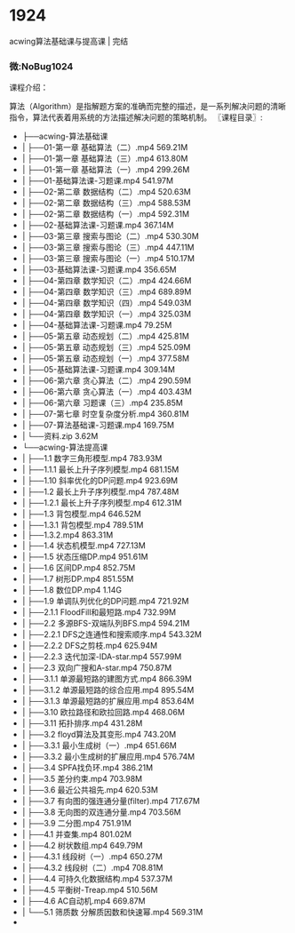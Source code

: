 # 1924
acwing算法基础课与提高课 | 完结
### 微:NoBug1024 


课程介绍：

算法（Algorithm）是指解题方案的准确而完整的描述，是一系列解决问题的清晰指令，算法代表着用系统的方法描述解决问题的策略机制。
〖课程目录〗:

- ├──acwing-算法基础课  
- |   ├──01-第一章 基础算法（二）.mp4  569.21M
- |   ├──01-第一章 基础算法（三）.mp4  613.80M
- |   ├──01-第一章 基础算法（一）.mp4  299.26M
- |   ├──01-基础算法课-习题课.mp4  541.97M
- |   ├──02-第二章 数据结构（二）.mp4  520.63M
- |   ├──02-第二章 数据结构（三）.mp4  588.53M
- |   ├──02-第二章 数据结构（一）.mp4  592.31M
- |   ├──02-基础算法课-习题课.mp4  367.14M
- |   ├──03-第三章 搜索与图论（二）.mp4  530.30M
- |   ├──03-第三章 搜索与图论（三）.mp4  447.11M
- |   ├──03-第三章 搜索与图论（一）.mp4  510.17M
- |   ├──03-基础算法课-习题课.mp4  356.65M
- |   ├──04-第四章 数学知识（二）.mp4  424.66M
- |   ├──04-第四章 数学知识（三）.mp4  689.89M
- |   ├──04-第四章 数学知识（四）.mp4  549.03M
- |   ├──04-第四章 数学知识（一）.mp4  325.03M
- |   ├──04-基础算法课-习题课.mp4  79.25M
- |   ├──05-第五章 动态规划（二）.mp4  425.81M
- |   ├──05-第五章 动态规划（三）.mp4  525.09M
- |   ├──05-第五章 动态规划（一）.mp4  377.58M
- |   ├──05-基础算法课-习题课.mp4  309.14M
- |   ├──06-第六章 贪心算法（二）.mp4  290.59M
- |   ├──06-第六章 贪心算法（一）.mp4  403.43M
- |   ├──06-第六章 习题课（三）.mp4  235.85M
- |   ├──07-第七章 时空复杂度分析.mp4  360.81M
- |   ├──07-算法基础课-习题课.mp4  169.75M
- |   └──资料.zip  3.62M
- └──acwing-算法提高课  
- |   ├──1.1 数字三角形模型.mp4  783.93M
- |   ├──1.1.1 最长上升子序列模型.mp4  681.15M
- |   ├──1.10 斜率优化的DP问题.mp4  923.69M
- |   ├──1.2 最长上升子序列模型.mp4  787.48M
- |   ├──1.2.1 最长上升子序列模型.mp4  612.31M
- |   ├──1.3 背包模型.mp4  646.52M
- |   ├──1.3.1 背包模型.mp4  789.51M
- |   ├──1.3.2.mp4  863.31M
- |   ├──1.4 状态机模型.mp4  727.13M
- |   ├──1.5 状态压缩DP.mp4  951.61M
- |   ├──1.6 区间DP.mp4  852.75M
- |   ├──1.7 树形DP.mp4  851.55M
- |   ├──1.8 数位DP.mp4  1.14G
- |   ├──1.9 单调队列优化的DP问题.mp4  721.92M
- |   ├──2.1.1 FloodFill和最短路.mp4  732.99M
- |   ├──2.2 多源BFS-双端队列BFS.mp4  594.21M
- |   ├──2.2.1 DFS之连通性和搜索顺序.mp4  543.32M
- |   ├──2.2.2 DFS之剪枝.mp4  625.94M
- |   ├──2.2.3 迭代加深-IDA-star.mp4  557.99M
- |   ├──2.3 双向广搜和A-star.mp4  750.87M
- |   ├──3.1.1 单源最短路的建图方式.mp4  866.39M
- |   ├──3.1.2 单源最短路的综合应用.mp4  895.54M
- |   ├──3.1.3 单源最短路的扩展应用.mp4  853.64M
- |   ├──3.10 欧拉路径和欧拉回路.mp4  468.06M
- |   ├──3.11 拓扑排序.mp4  431.28M
- |   ├──3.2 floyd算法及其变形.mp4  743.20M
- |   ├──3.3.1 最小生成树（一）.mp4  651.66M
- |   ├──3.3.2 最小生成树的扩展应用.mp4  576.74M
- |   ├──3.4 SPFA找负环.mp4  386.21M
- |   ├──3.5 差分约束.mp4  703.98M
- |   ├──3.6 最近公共祖先.mp4  620.53M
- |   ├──3.7 有向图的强连通分量(filter).mp4  717.67M
- |   ├──3.8 无向图的双连通分量.mp4  703.56M
- |   ├──3.9 二分图.mp4  751.91M
- |   ├──4.1 并查集.mp4  801.02M
- |   ├──4.2 树状数组.mp4  649.79M
- |   ├──4.3.1 线段树（一）.mp4  650.27M
- |   ├──4.3.2 线段树（二）.mp4  708.81M
- |   ├──4.4 可持久化数据结构.mp4  537.37M
- |   ├──4.5 平衡树-Treap.mp4  510.56M
- |   ├──4.6 AC自动机.mp4  669.87M
- |   └──5.1 筛质数 分解质因数和快速幂.mp4  569.31M
- 
